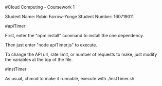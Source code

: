 #Cloud Computing - Coursework 1

Student Name: Robin Farrow-Yonge
Student Number: 160719011

#apiTimer

First, enter the "npm install" command to install the one dependency.

Then just enter "node apiTimer.js" to execute. 

To change the API url, rate limit, or number of requests to make, just modify the variables at the top of the file. 

#instTimer

As usual, chmod to make it runnable, execute with ./instTimer.sh
